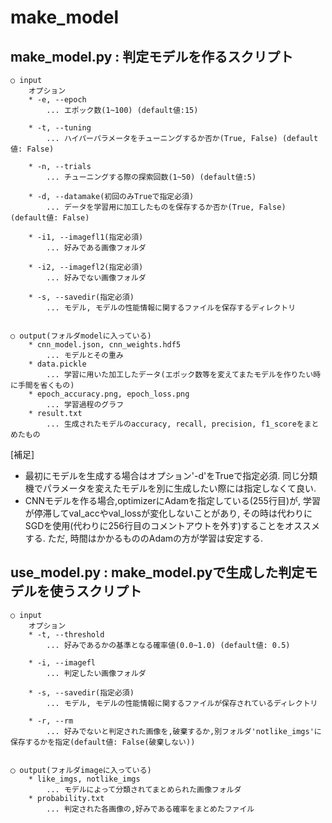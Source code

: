 # make_model
## make_model.py : 判定モデルを作るスクリプト
    ○ input 
        オプション
        * -e, --epoch
            ... エポック数(1~100) (default値:15)

        * -t, --tuning
            ... ハイパーパラメータをチューニングするか否か(True, False) (default値: False)

        * -n, --trials
            ... チューニングする際の探索回数(1~50) (default値:5)

        * -d, --datamake(初回のみTrueで指定必須)
            ... データを学習用に加工したものを保存するか否か(True, False) (default値: False)
            
        * -i1, --imagefl1(指定必須)
            ... 好みである画像フォルダ
            
        * -i2, --imagefl2(指定必須)
            ... 好みでない画像フォルダ

        * -s, --savedir(指定必須)
            ... モデル, モデルの性能情報に関するファイルを保存するディレクトリ


    ○ output(フォルダmodelに入っている)
        * cnn_model.json, cnn_weights.hdf5
            ... モデルとその重み
        * data.pickle
            ... 学習に用いた加工したデータ(エポック数等を変えてまたモデルを作りたい時に手間を省くもの)
        * epoch_accuracy.png, epoch_loss.png
            ... 学習過程のグラフ
        * result.txt
            ... 生成されたモデルのaccuracy, recall, precision, f1_scoreをまとめたもの


[補足]
* 最初にモデルを生成する場合はオプション'-d'をTrueで指定必須. 同じ分類機でパラメータを変えたモデルを別に生成したい際には指定しなくて良い.
* CNNモデルを作る場合,optimizerにAdamを指定している(255行目)が, 学習が停滞してval_accやval_lossが変化しないことがあり, その時は代わりにSGDを使用(代わりに256行目のコメントアウトを外す)することをオススメする. ただ, 時間はかかるもののAdamの方が学習は安定する.

## use_model.py : make_model.pyで生成した判定モデルを使うスクリプト
    ○ input
        オプション
        * -t, --threshold
            ... 好みであるかの基準となる確率値(0.0~1.0) (default値: 0.5)
            
        * -i, --imagefl
            ... 判定したい画像フォルダ

        * -s, --savedir(指定必須)
            ... モデル, モデルの性能情報に関するファイルが保存されているディレクトリ

        * -r, --rm
            ... 好みでないと判定された画像を,破棄するか,別フォルダ'notlike_imgs'に保存するかを指定(default値: False(破棄しない))
            

    ◯ output(フォルダimageに入っている)
        * like_imgs, notlike_imgs
            ... モデルによって分類されてまとめられた画像フォルダ
        * probability.txt
            ... 判定された各画像の,好みである確率をまとめたファイル
